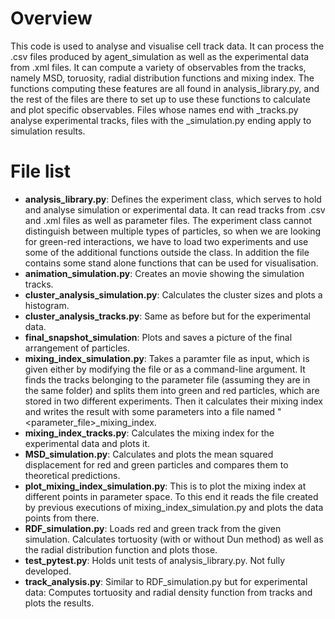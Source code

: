 # Overview

This code is used to analyse and visualise cell track data. It can process the .csv files produced by agent_simulation as well as the experimental data from .xml files. It can compute a variety of observables from the tracks, namely MSD, toruosity, radial distribution functions and mixing index. The functions computing these features are all found in analysis_library.py, and the rest of the files are there to set up to use these functions to calculate and plot specific observables. Files whose names end with _tracks.py analyse experimental tracks, files with the _simulation.py ending apply to simulation results. 

# File list

- **analysis_library.py**: Defines the experiment class, which serves to hold and analyse simulation or experimental data. It can read tracks from .csv and .xml files as well as parameter files. The experiment class cannot distinguish between multiple types of particles, so when we are looking for green-red interactions, we have to load two experiments and use some of the additional functions outside the class. In addition the file contains some stand alone functions that can be used for visualisation. 
- **animation_simulation.py**: Creates an movie showing the simulation tracks.
- **cluster_analysis_simulation.py**:  Calculates the cluster sizes and plots a histogram.
- **cluster_analysis_tracks.py**: Same as before but for the experimental data.
- **final_snapshot_simulation**: Plots and saves a picture of the final arrangement of particles.
- **mixing_index_simulation.py**: Takes a paramter file as input, which is given either by modifying the file or as a command-line argument. It finds the tracks belonging to the parameter file (assuming they are in the same folder) and splits them into green and red particles, which are stored in two different experiments. Then it calculates their mixing index and writes the result with some parameters into a file named "\<parameter_file>_mixing_index.
- **mixing_index_tracks.py**: Calculates the mixing index for the experimental data and plots it.
- **MSD_simulation.py**: Calculates and plots the mean squared displacement for red and green particles and compares them to theoretical predictions.
- **plot_mixing_index_simulation.py**: This is to plot the mixing index at different points in parameter space. To this end it reads the file created by previous executions of mixing_index_simulation.py and plots the data points from there.
- **RDF_simulation.py**: Loads red and green track from the given simulation. Calculates tortuosity (with or without Dun method) as well as the radial distribution function and plots those.
- **test_pytest.py**: Holds unit tests of analysis_library.py. Not fully developed.
- **track_analysis.py**: Similar to RDF_simulation.py but for experimental data: Computes tortuosity and radial density function from tracks and plots the results.
